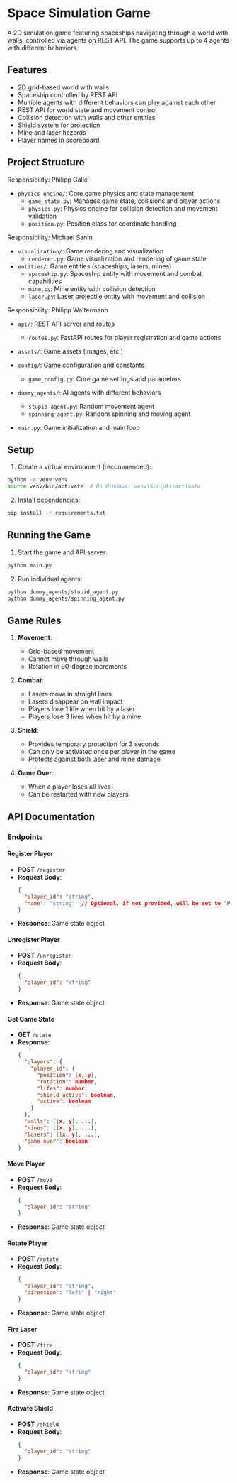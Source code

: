 # Space Simulation Game

A 2D simulation game featuring spaceships navigating through a world with walls, controlled via agents on  REST API. The game supports up to 4 agents with different behaviors.

## Features

- 2D grid-based world with walls
- Spaceship controlled by REST API
- Multiple agents with different behaviors can play against each other
- REST API for world state and movement control
- Collision detection with walls and other entities
- Shield system for protection
- Mine and laser hazards
- Player names in scoreboard


## Project Structure

Responsibility: Philipp Gallé
- `physics_engine/`: Core game physics and state management
  - `game_state.py`: Manages game state, collisions and player actions
  - `physics.py`: Physics engine for collision detection and movement validation
  - `position.py`: Position class for coordinate handling


Responsibility: Michael Sanin
- `visualization/`: Game rendering and visualization
  - `renderer.py`: Game visualization and rendering of game state
- `entities/`: Game entities (spaceships, lasers, mines)
  - `spaceship.py`: Spaceship entity with movement and combat capabilities
  - `mine.py`: Mine entity with collision detection
  - `laser.py`: Laser projectile entity with movement and collision


Responsibility: Philipp Waltermann
- `api/`: REST API server and routes
  - `routes.py`: FastAPI routes for player registration and game actions
- `assets/`: Game assets (images, etc.)
- `config/`: Game configuration and constants
  - `game_config.py`: Core game settings and parameters
- `dummy_agents/`: AI agents with different behaviors
  - `stupid_agent.py`: Random movement agent
  - `spinning_agent.py`: Random spinning and moving agent

- `main.py`: Game initialization and main loop


## Setup

1. Create a virtual environment (recommended):
```bash
python -m venv venv
source venv/bin/activate  # On Windows: venv\Scripts\activate
```

2. Install dependencies:
```bash
pip install -r requirements.txt
```

## Running the Game

1. Start the game and API server:
```bash
python main.py
```

2. Run individual agents:
```bash
python dummy_agents/stupid_agent.py
python dummy_agents/spinning_agent.py

```

## Game Rules

1. **Movement**:
   - Grid-based movement
   - Cannot move through walls
   - Rotation in 90-degree increments

2. **Combat**:
   - Lasers move in straight lines
   - Lasers disappear on wall impact
   - Players lose 1 life when hit by a laser
   - Players lose 3 lives when hit by a mine

3. **Shield**:
   - Provides temporary protection for 3 seconds
   - Can only be activated once per player in the game
   - Protects against both laser and mine damage

4. **Game Over**:
   - When a player loses all lives
   - Can be restarted with new players



## API Documentation

### Endpoints

#### Register Player
- **POST** `/register`
- **Request Body**:
  ```json
  {
    "player_id": "string",
    "name": "string"  // Optional. If not provided, will be set to "Player N" where N is the player number
  }
  ```
- **Response**: Game state object

#### Unregister Player
- **POST** `/unregister`
- **Request Body**:
  ```json
  {
    "player_id": "string"
  }
  ```
- **Response**: Game state object

#### Get Game State
- **GET** `/state`
- **Response**:
  ```json
  {
    "players": {
      "player_id": {
        "position": [x, y],
        "rotation": number,
        "lifes": number,
        "shield_active": boolean,
        "active": boolean
      }
    },
    "walls": [[x, y], ...],
    "mines": [[x, y], ...],
    "lasers": [[x, y], ...],
    "game_over": boolean
  }
  ```

#### Move Player
- **POST** `/move`
- **Request Body**:
  ```json
  {
    "player_id": "string"
  }
  ```
- **Response**: Game state object

#### Rotate Player
- **POST** `/rotate`
- **Request Body**:
  ```json
  {
    "player_id": "string",
    "direction": "left" | "right"
  }
  ```
- **Response**: Game state object

#### Fire Laser
- **POST** `/fire`
- **Request Body**:
  ```json
  {
    "player_id": "string"
  }
  ```
- **Response**: Game state object

#### Activate Shield
- **POST** `/shield`
- **Request Body**:
  ```json
  {
    "player_id": "string"
  }
  ```
- **Response**: Game state object


